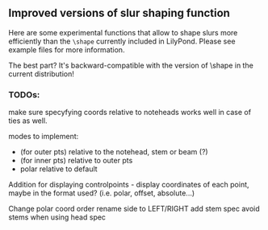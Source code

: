 Improved versions of slur shaping function
------------------------------------------

Here are some experimental functions that allow to shape slurs more efficiently
than the `\shape` currently included in LilyPond.  Please see example files for
more information.

The best part?  It's backward-compatible with the version of \shape in the current distribution!

### TODOs:

make sure specyfying coords relative to noteheads works well in case of ties as well.

modes to implement:
- (for outer pts) relative to the notehead, stem or beam (?)
- (for inner pts) relative to outer pts
- polar relative to default

Addition for displaying controlpoints - display coordinates of each point, maybe in the format used? (i.e. polar, offset, absolute...)

Change polar coord order
rename side to LEFT/RIGHT
add stem spec
avoid stems when using head spec
